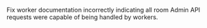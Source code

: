 Fix worker documentation incorrectly indicating all room Admin API requests were capable of being handled by workers.
